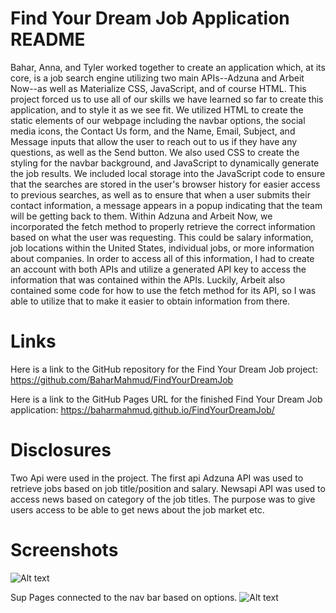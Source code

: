 # Find Your Dream Job Application README
Bahar, Anna, and Tyler worked together to create an application which, at its core, is a job search engine utilizing two main APIs--Adzuna and Arbeit Now--as well as Materialize CSS, JavaScript, and of course HTML. This project forced us to use all of our skills we have learned so far to create this application, and to style it as we see fit. We utilized HTML to create the static elements of our webpage including the navbar options, the social media icons, the Contact Us form, and the Name, Email, Subject, and Message inputs that allow the user to reach out to us if they have any questions, as well as the Send button. We also used CSS to create the styling for the navbar background, and JavaScript to dynamically generate the job results. We included local storage into the JavaScript code to ensure that the searches are stored in the user's browser history for easier access to previous searches, as well as to ensure that when a user submits their contact information, a message appears in a popup indicating that the team will be getting back to them. Within Adzuna and Arbeit Now, we incorporated the fetch method to properly retrieve the correct information based on what the user was requesting. This could be salary information, job locations within the United States, individual jobs, or more information about companies. In order to access all of this information, I had to create an account with both APIs and utilize a generated API key to access the information that was contained within the APIs. Luckily, Arbeit also contained some code for how to use the fetch method for its API, so I was able to utilize that to make it easier to obtain information from there. 

# Links
Here is a link to the GitHub repository for the Find Your Dream Job project: https://github.com/BaharMahmud/FindYourDreamJob

Here is a link to the GitHub Pages URL for the finished Find Your Dream Job application: https://baharmahmud.github.io/FindYourDreamJob/

# Disclosures
Two Api were used in the project. The first api Adzuna API was used to retrieve jobs based on job title/position and salary. Newsapi API was used to access news based on category of the job  titles. The purpose was to give users access to be able to get news about the job market etc. 

# Screenshots
![Alt text](image.png)

Sup Pages connected to the nav bar based on options.
![Alt text](image-1.png)